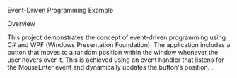 Event-Driven Programming Example

Overview

This project demonstrates the concept of event-driven programming using C# and WPF (Windows Presentation Foundation). The application includes a button that moves to a random position within the window whenever the user hovers over it. This is achieved using an event handler that listens for the MouseEnter event and dynamically updates the button's position.
..